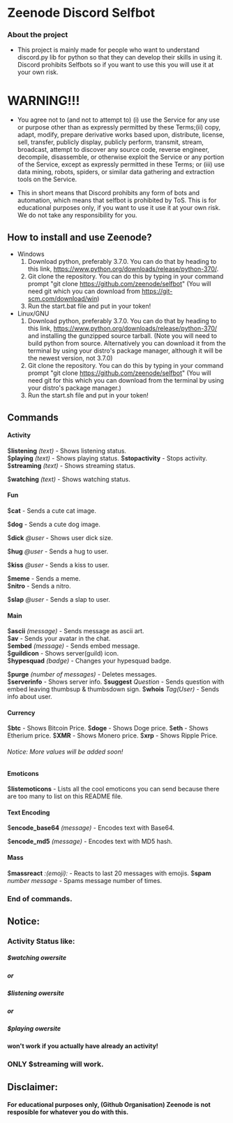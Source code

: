 # Zeenode Discord Selfbot

### About the project

- This project is mainly made for people who want to understand discord.py lib for python so that they can develop their skills in using it. Discord prohibits Selfbots so if you want to use this you will use it at your own risk.

# WARNING!!!

- You agree not to (and not to attempt to) (i) use the Service for any use or purpose other than as expressly permitted by these Terms;(ii) copy, adapt, modify, prepare derivative works based upon, distribute, license, sell, transfer, publicly display, publicly perform, transmit, stream, broadcast, attempt to discover any source code, reverse engineer, decompile, disassemble, or otherwise exploit the Service or any portion of the Service, except as expressly permitted in these Terms; or (iii) use data mining, robots, spiders, or similar data gathering and extraction tools on the Service.

- This in short means that Discord prohibits any form of bots and automation, which means that selfbot is prohibited by ToS. This is for educational purposes only, if you want to use it use it at your own risk. We do not take any responsibility for you.



## How to install and use Zeenode?
- Windows
    1. Download python, preferably 3.7.0. You can do that by heading to this link, https://www.python.org/downloads/release/python-370/. 
    2. Git clone the repository. You can do this by typing in your command prompt "git clone https://github.com/zeenode/selfbot" (You will need git which you can download from https://git-scm.com/download/win)
    3. Run the start.bat file and put in your token!
- Linux/GNU
    1. Download python, preferably 3.7.0. You can do that by heading to this link, https://www.python.org/downloads/release/python-370/ and installing the gunzipped source tarball. (Note you will need to build python from source. Alternatively you can download it from the terminal by using your distro's package manager, although it will be the newest version, not 3.7.0)
    2. Git clone the repository. You can do this by typing in your command prompt "git clone https://github.com/zeenode/selfbot" (You will need git for this which you can download from the terminal by using your distro's package manager.)
    3. Run the start.sh file and put in your token!
    












## Commands





#### Activity
$**listening** *(text)* - Shows listening status.                                                                              
$**playing** *(text)* - Shows playing status. 
$**stopactivity** - Stops activity.
$**streaming** *(text)* - Shows streaming status.

$**watching** *(text)* - Shows watching status. 





#### Fun



$**cat** - Sends a cute cat image.

$**dog** - Sends a cute dog image.

$**dick** *@user* - Shows user dick size.                                                                                

$**hug** *@user* - Sends a hug to user.

$**kiss** *@user* - Sends a kiss to user.                                                                            

$**meme** - Sends a meme.                                                                                             
$**nitro** - Sends a nitro.                                                                                           

$**slap** *@user* - Sends a slap to user.                                                                                 
                                                       

#### Main

$**ascii** *(message)* - Sends message as ascii art.                                                                      
$**av** - Sends your avatar in the chat.            
$**embed** *(message)* - Sends embed message.                                                                             
$**guildicon** - Shows server(guild) icon.     
$**hypesquad** *(badge)* - Changes your hypesquad badge.                                                                  

$**purge** *(number of messages)* - Deletes messages.                                                                    
$**serverinfo** - Shows server info.
$**suggest** *Question* - Sends question with embed leaving thumbsup & thumbsdown sign.
$**whois** *Tag(User)* - Sends info about user.
                                                                        




#### Currency
$**btc** - Shows Bitcoin Price.
$**doge** - Shows Doge price.
$**eth** - Shows Etherium price.
$**XMR** - Shows Monero price.
$**xrp** - Shows Ripple Price.

###### Notice: More values will be added soon!








#### Emoticons

$**listemoticons** - Lists all the cool emoticons you can send because there are too many to list on this README file.




#### Text Encoding

$**encode_base64** *(message)* - Encodes text with Base64.                                                                  

$**encode_md5** *(message)* - Encodes text with MD5 hash.   





#### Mass

$**massreact** *:(emoji):* - Reacts to last 20 messages with emojis.
$**spam** *number* *message* - Spams message number of times.


### End of commands.




## Notice:

### Activity Status like:

##### $watching owersite

##### or

##### $listening owersite

##### or

##### $playing owersite

#### won't work if you actually have already an activity!

### ****ONLY**** $streaming will work.


## Disclaimer:

#### For educational purposes only, (Github Organisation) Zeenode is not resposible for whatever you do with this.
